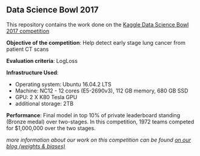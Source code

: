 ## Data Science Bowl 2017 

This repository contains the work done on the [Kaggle Data Science Bowl 2017 competition](https://www.kaggle.com/c/data-science-bowl-2017) 

**Objective of the competition**: Help detect early stage lung cancer from patient CT scans

**Evaluation criteria**: LogLoss

**Infrastructure Used**: 
* Operating system: Ubuntu 16.04.2 LTS
* Machine: NC12 - 12 cores (E5-2690v3), 112 GB memory, 680 GB SSD
* GPU: 2 X K80 Tesla GPU
* additional storage: 2TB   

**Performance**: Final model in top 10% of private leaderboard standing (Bronze medal) over two-stages. In this competition, 1972 teams competed for $1,000,000 over the two stages. 

*more information about our work on this competition can be found [on our blog (weights & biases)](https://medium.com/weightsandbiases/nodulee/home)*
